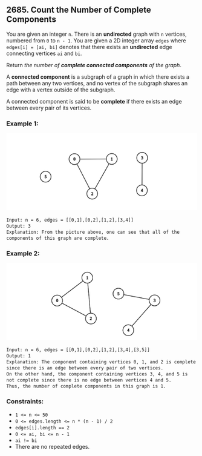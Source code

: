 ## 2685. Count the Number of Complete Components

You are given an integer ```n```. There is an **undirected** graph with ```n``` vertices, numbered from ```0``` to ```n - 1```. You are given a 2D integer array ```edges``` where ```edges[i] = [ai, bi]``` denotes that there exists an **undirected** edge connecting vertices ```ai``` and ```bi```.

Return *the number of **complete connected components** of the graph*.

A **connected component** is a subgraph of a graph in which there exists a path between any two vertices, and no vertex of the subgraph shares an edge with a vertex outside of the subgraph.

A connected component is said to be **complete** if there exists an edge between every pair of its vertices.

### Example 1:

![Example 1](images/example1.png)

```
Input: n = 6, edges = [[0,1],[0,2],[1,2],[3,4]]
Output: 3
Explanation: From the picture above, one can see that all of the components of this graph are complete.
```
### Example 2:

![Example 2](images/example2.png)

```
Input: n = 6, edges = [[0,1],[0,2],[1,2],[3,4],[3,5]]
Output: 1
Explanation: The component containing vertices 0, 1, and 2 is complete since there is an edge between every pair of two vertices.
On the other hand, the component containing vertices 3, 4, and 5 is not complete since there is no edge between vertices 4 and 5.
Thus, the number of complete components in this graph is 1.
```

### Constraints:

* ```1 <= n <= 50```
* ```0 <= edges.length <= n * (n - 1) / 2```
* ```edges[i].length == 2```
* ```0 <= ai, bi <= n - 1```
* ```ai != bi```
* There are no repeated edges.